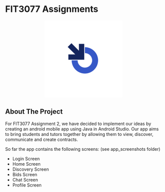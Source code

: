 # FIT3077 Assignments
<p align="center">
  <img src="app_screenshots/app_icon.png" alt="Logo" width="250" height="250">
</p>


## About The Project

For FIT3077 Assignment 2, we have decided to implement our ideas by
creating an android mobile app using Java in Android Studio. 
Our app aims to bring students and tutors together by allowing them
to view, discover, communicate and create contracts.

So far the app contains the following screens: (see app_screenshots folder)
- Login Screen
- Home Screen
- Discovery Screen
- Bids Screen
- Chat Screen
- Profile Screen
